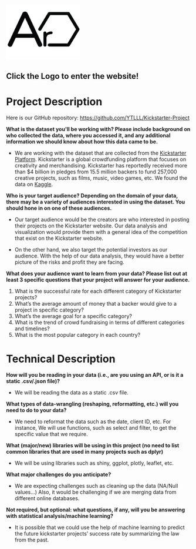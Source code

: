 [<img src="www/Ar.png" width= 200px height=150px
     alt="Kickstarter Data Visualization"
/>]( https://yutianlei.shinyapps.io/Yutian-Kickstarer-Project/)
## Click the Logo to enter the website!

# Project Description
Here is our GitHub repository: https://github.com/YTLLL/Kickstarter-Project

**What is the dataset you'll be working with?  Please include background on who collected the data, where you accessed it, and any additional information we should know about how this data came to be.**

- We are working with the dataset that are collected from the [Kickstarter Platform](https://www.kickstarter.com). Kickstarter is a global crowdfunding platform that focuses on creativity and merchandising. Kickstarter has reportedly received more than $4 billion in pledges from 15.5 million backers to fund 257,000 creative projects, such as films, music, video games, etc.
We found the data on [Kaggle](https://www.kaggle.com/kemical/kickstarter-projects).

**Who is your target audience?  Depending on the domain of your data, there may be a variety of audiences interested in using the dataset.  You should hone in on one of these audiences.**
	
- Our target audience would be the creators are who interested in posting their projects on the Kickstarter website. Our data analysis and visualization would provide them with a general idea of the competition that exist on the Kickstarter website. 

- On the other hand, we also target the potential investors as our audience. With the help of our data analysis, they would have a better picture of the risks and profit they are facing. 


**What does your audience want to learn from your data?  Please list out at least 3 specific questions that your project will answer for your audience.**

1. What is the successful rate for each different category of Kickstarter projects?
2. What’s the average amount of money that a backer would give to a project in specific category?
3. What’s the average goal for a specific category?
4. What is the trend of crowd fundraising in terms of different categories and timelines?
5. What is the most popular category in each country?

# Technical Description
**How will you be reading in your data (i.e., are you using an API, or is it a static .csv/.json file)?**

- We will be reading the data as a static .csv file.

**What types of data-wrangling (reshaping, reformatting, etc.) will you need to do to your data?**
- We need to reformat the data such as the date, client ID, etc. For instance, We will use functions, such as select and filter, to get the specific value that we require.

**What (major/new) libraries will be using in this project (no need to list common libraries that are used in many projects such as dplyr)**

- We will be using libraries such as shiny, ggplot, plotly, leaflet, etc.

**What major challenges do you anticipate?**

- We are expecting challenges such as cleaning up the data (NA/Null values...)
Also, it would be challenging if we are merging data from different online databases. 

**Not required, but optional: what questions, if any, will you be answering with statistical analysis/machine learning?**

- It is possible that we could use the help of machine learning to predict the future kickstarter projects’ success rate by summarizing the law from the past.

